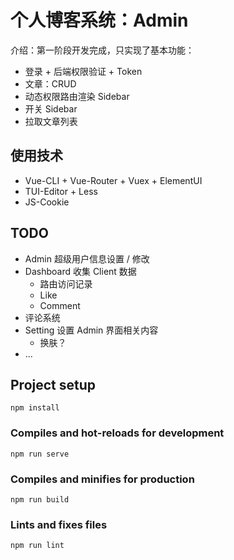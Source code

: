 # 个人博客系统：Admin

介绍：第一阶段开发完成，只实现了基本功能：

- 登录 + 后端权限验证 + Token
- 文章：CRUD
- 动态权限路由渲染 Sidebar
- 开关 Sidebar
- 拉取文章列表

## 使用技术

- Vue-CLI + Vue-Router + Vuex + ElementUI
- TUI-Editor + Less
- JS-Cookie

## TODO

- Admin 超级用户信息设置 / 修改
- Dashboard 收集 Client 数据
  - 路由访问记录
  - Like
  - Comment
- 评论系统
- Setting 设置 Admin 界面相关内容
  - 换肤？
- ...

## Project setup

```
npm install
```

### Compiles and hot-reloads for development

```
npm run serve
```

### Compiles and minifies for production

```
npm run build
```

### Lints and fixes files

```
npm run lint
```
